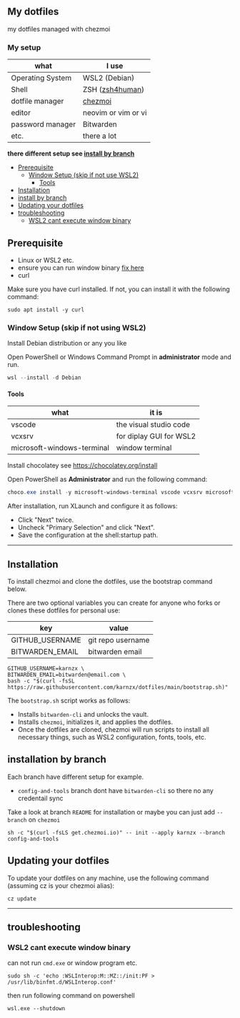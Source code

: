 ## My dotfiles
my dotfiles managed with chezmoi

### My setup
| what             | I use                                                    | 
| ---------------- | -------------------------------------------------------- |
| Operating System | WSL2 (Debian)                                            |
| Shell            | ZSH ([zsh4human](https://github.com/romkatv/zsh4humans)) |
| dotfile manager  | [chezmoi](https://www.chezmoi.io/)                       |
| editor           | neovim or vim or vi                                      |
| password manager | Bitwarden                                                |
| etc.             | there a lot                                              |

**there different setup see [install by branch](#installation-by-branch)**

- [Prerequisite](#prerequisite)
  - [Window Setup (skip if not use WSL2)](#window-setup-skip-if-not-using-wsl2) 
    - [Tools](#tools)
- [Installation](#installation)
- [install by branch](#installation-by-branch)
- [Updating your dotfiles](#updating-your-dotfiles)
- [troubleshooting](#troubleshooting)
  - [WSL2 cant execute window binary](#wsl2-cant-execute-window-binary)

## Prerequisite

- Linux or WSL2 etc.
- ensure you can run window binary [fix here](#wsl2-cant-execute-window-binary)
- curl 

Make sure you have curl installed. If not, you can install it with the following command:
```shell
sudo apt install -y curl
```

### Window Setup (skip if not using WSL2)

Install Debian distribution or any you like

Open PowerShell or Windows Command Prompt in **administrator** mode and run.

```powershell
wsl --install -d Debian
```

#### Tools
| what                       | it is                   |
| -------------------------- | ----------------------- |
| vscode                     | the visual studio code  |
| vcxsrv                     | for diplay GUI for WSL2 |
| microsoft-windows-terminal | window terminal         | 

Install chocolatey see https://chocolatey.org/install

Open PowerShell as **Administrator** and run the following command:
```powershell
choco.exe install -y microsoft-windows-terminal vscode vcxsrv microsoft-windows-terminal
```

After installation, run XLaunch and configure it as follows:
- Click "Next" twice.
- Uncheck "Primary Selection" and click "Next".
- Save the configuration at the shell:startup path.

---
## Installation

To install chezmoi and clone the dotfiles, use the bootstrap command below. 

There are two optional variables you can create for anyone who forks or clones these dotfiles for personal use:

| key             | value               | 
| --------------- | ------------------- |
| GITHUB_USERNAME | git repo username   |
| BITWARDEN_EMAIL | bitwarden email     |

```shell
GITHUB_USERNAME=karnzx \
BITWARDEN_EMAIL=bitwarden@email.com \
bash -c "$(curl -fsSL https://raw.githubusercontent.com/karnzx/dotfiles/main/bootstrap.sh)"
```

The `bootstrap.sh` script works as follows:

- Installs `bitwarden-cli` and unlocks the vault.
- Installs `chezmoi`, initializes it, and applies the dotfiles.
- Once the dotfiles are cloned, chezmoi will run scripts to install all necessary things, such as WSL2 configuration, fonts, tools, etc.

## installation by branch

Each branch have different setup for example.
- `config-and-tools` branch dont have `bitwarden-cli` so there no any credentail sync

Take a look at branch `README` for installation or maybe you can just add `--branch` on `chezmoi`

```shell
sh -c "$(curl -fsLS get.chezmoi.io)" -- init --apply karnzx --branch config-and-tools
```


## Updating your dotfiles
To update your dotfiles on any machine, use the following command (assuming cz is your chezmoi alias):

```shell
cz update
```
--- 

## troubleshooting

### WSL2 cant execute window binary

can not run `cmd.exe` or window program etc.
```shell
sudo sh -c 'echo :WSLInterop:M::MZ::/init:PF > /usr/lib/binfmt.d/WSLInterop.conf'
```
then run following command on powershell
```poweshell
wsl.exe --shutdown
```
